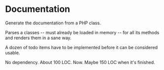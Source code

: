 # Documentation

Generate the documentation from a PHP class.

Parses a classes -- must already be loaded in memory -- for all its methods and renders them in a sane way.

A dozen of todo items have to be implemented before it can be considered usable.

No dependency. About 100 LOC. Now. Maybe 150 LOC when it's finished.
